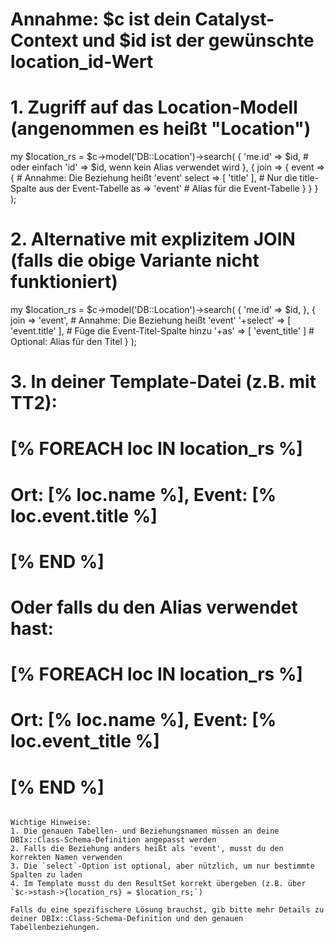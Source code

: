 # Annahme: $c ist dein Catalyst-Context und $id ist der gewünschte location_id-Wert

# 1. Zugriff auf das Location-Modell (angenommen es heißt "Location")
my $location_rs = $c->model('DB::Location')->search(
    {
        'me.id' => $id,  # oder einfach 'id' => $id, wenn kein Alias verwendet wird
    },
    {
        join => {
            event => {  # Annahme: Die Beziehung heißt 'event'
                select => [ 'title' ],  # Nur die title-Spalte aus der Event-Tabelle
                as     => 'event'       # Alias für die Event-Tabelle
            }
        }
    }
);

# 2. Alternative mit explizitem JOIN (falls die obige Variante nicht funktioniert)
my $location_rs = $c->model('DB::Location')->search(
    {
        'me.id' => $id,
    },
    {
        join => 'event',  # Annahme: Die Beziehung heißt 'event'
        '+select' => [ 'event.title' ],  # Füge die Event-Titel-Spalte hinzu
        '+as'     => [ 'event_title' ]   # Optional: Alias für den Titel
    }
);

# 3. In deiner Template-Datei (z.B. mit TT2):
# [% FOREACH loc IN location_rs %]
#     Ort: [% loc.name %], Event: [% loc.event.title %]
# [% END %]
# Oder falls du den Alias verwendet hast:
# [% FOREACH loc IN location_rs %]
#     Ort: [% loc.name %], Event: [% loc.event_title %]
# [% END %]
```

Wichtige Hinweise:
1. Die genauen Tabellen- und Beziehungsnamen müssen an deine DBIx::Class-Schema-Definition angepasst werden
2. Falls die Beziehung anders heißt als 'event', musst du den korrekten Namen verwenden
3. Die `select`-Option ist optional, aber nützlich, um nur bestimmte Spalten zu laden
4. Im Template musst du den ResultSet korrekt übergeben (z.B. über `$c->stash->{location_rs} = $location_rs;`)

Falls du eine spezifischere Lösung brauchst, gib bitte mehr Details zu deiner DBIx::Class-Schema-Definition und den genauen Tabellenbeziehungen.
